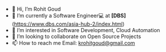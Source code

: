 - 👋 Hi, I’m Rohit Goud
- 🔭 I’m currently a Software Engineer💻 at <b>[DBS]</b>(https://www.dbs.com/asia-hub-2/index.html)
- 👀 I’m interested in Software Development, Cloud Automation
- 💞️ I’m looking to collaborate on Open Source Projects
- 📫 How to reach me Email: krohitgoud@gmail.com

<!---
rohit2905/rohit2905 is a ✨ special ✨ repository because its `README.md` (this file) appears on your GitHub profile.
You can click the Preview link to take a look at your changes.
--->
